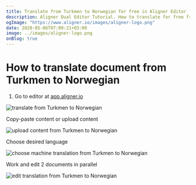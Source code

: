 ```yaml
---
title: Translate from Turkmen to Norwegian for free in Aligner Editor
description: Aligner Dual Editor Tutorial. How to translate for free from Turkmen to Norwegian. Aligner is multilingual document management platform. 
ogImage: "https://www.aligner.io/images/aligner-logo.png"
date: 2020-05-06T07:09:21+03:00
image: ../images/aligner-logo.png
onBlog: true
---
```


# How to translate document from Turkmen to Norwegian

1. Go to editor at [app.aligner.io](https://app.aligner.io "Aligner App web page")

![translate from Turkmen to Norwegian](../aligner-blank-editor.png "translate from Turkmen to Norwegian")

Copy-paste content or upload content

![upload content from Turkmen to Norwegian](../aligner-uploaded-document.png "upload content from Turkmen to Norwegian")

Choose desired language

![choose machine translation from Turkmen to Norwegian](../aligner-language-dropdown.png "choose machine translation from Turkmen to Norwegian")

Work and edit 2 documents in parallel

![edit translation from Turkmen to Norwegian](../aligner-double-sitded-editor.png "edit translation from Turkmen to Norwegian")

